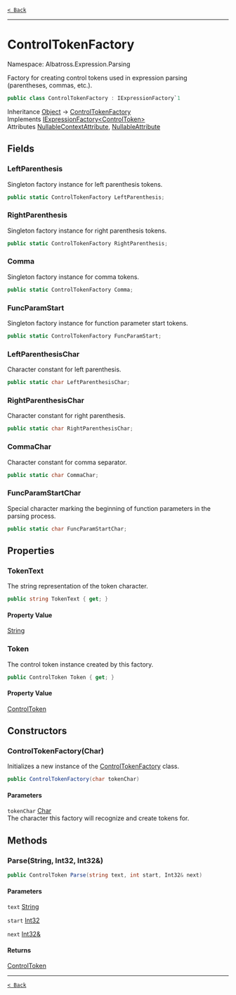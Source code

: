 [`< Back`](../../../)

---

# ControlTokenFactory

Namespace: Albatross.Expression.Parsing

Factory for creating control tokens used in expression parsing (parentheses, commas, etc.).

```csharp
public class ControlTokenFactory : IExpressionFactory`1
```

Inheritance [Object](https://docs.microsoft.com/en-us/dotnet/api/system.object) → [ControlTokenFactory](./albatross/expression/parsing/controltokenfactory)<br>
Implements [IExpressionFactory&lt;ControlToken&gt;](./albatross/expression/parsing/iexpressionfactory-1)<br>
Attributes [NullableContextAttribute](https://docs.microsoft.com/en-us/dotnet/api/system.runtime.compilerservices.nullablecontextattribute), [NullableAttribute](https://docs.microsoft.com/en-us/dotnet/api/system.runtime.compilerservices.nullableattribute)

## Fields

### **LeftParenthesis**

Singleton factory instance for left parenthesis tokens.

```csharp
public static ControlTokenFactory LeftParenthesis;
```

### **RightParenthesis**

Singleton factory instance for right parenthesis tokens.

```csharp
public static ControlTokenFactory RightParenthesis;
```

### **Comma**

Singleton factory instance for comma tokens.

```csharp
public static ControlTokenFactory Comma;
```

### **FuncParamStart**

Singleton factory instance for function parameter start tokens.

```csharp
public static ControlTokenFactory FuncParamStart;
```

### **LeftParenthesisChar**

Character constant for left parenthesis.

```csharp
public static char LeftParenthesisChar;
```

### **RightParenthesisChar**

Character constant for right parenthesis.

```csharp
public static char RightParenthesisChar;
```

### **CommaChar**

Character constant for comma separator.

```csharp
public static char CommaChar;
```

### **FuncParamStartChar**

Special character marking the beginning of function parameters in the parsing process.

```csharp
public static char FuncParamStartChar;
```

## Properties

### **TokenText**

The string representation of the token character.

```csharp
public string TokenText { get; }
```

#### Property Value

[String](https://docs.microsoft.com/en-us/dotnet/api/system.string)<br>

### **Token**

The control token instance created by this factory.

```csharp
public ControlToken Token { get; }
```

#### Property Value

[ControlToken](./albatross/expression/nodes/controltoken)<br>

## Constructors

### **ControlTokenFactory(Char)**

Initializes a new instance of the [ControlTokenFactory](./albatross/expression/parsing/controltokenfactory) class.

```csharp
public ControlTokenFactory(char tokenChar)
```

#### Parameters

`tokenChar` [Char](https://docs.microsoft.com/en-us/dotnet/api/system.char)<br>
The character this factory will recognize and create tokens for.

## Methods

### **Parse(String, Int32, Int32&)**

```csharp
public ControlToken Parse(string text, int start, Int32& next)
```

#### Parameters

`text` [String](https://docs.microsoft.com/en-us/dotnet/api/system.string)<br>

`start` [Int32](https://docs.microsoft.com/en-us/dotnet/api/system.int32)<br>

`next` [Int32&](https://docs.microsoft.com/en-us/dotnet/api/system.int32&)<br>

#### Returns

[ControlToken](./albatross/expression/nodes/controltoken)<br>

---

[`< Back`](../../../)
